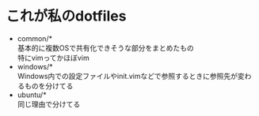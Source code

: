 # これが私のdotfiles

+ common/*  
基本的に複数OSで共有化できそうな部分をまとめたもの  
特にvimってかほぼvim
+ windows/*  
Windows内での設定ファイルやinit.vimなどで参照するときに参照先が変わるものを分けてる
+ ubuntu/*  
同じ理由で分けてる
